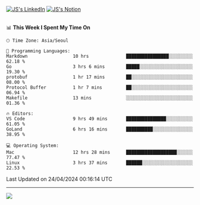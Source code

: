 
[![JS's LinkedIn](https://img.shields.io/badge/LinkedIn-blue?style=for-the-badge&logo=linkedin)](https://www.linkedin.com/in/jaeseung-lee-5a2a32139/) 
[![JS's Notion](https://img.shields.io/badge/Notion-black?style=for-the-badge&logo=notion)](https://bit.ly/ljswiki1) <br><br>
<!-- ![JS's GitHub stats](https://github-readme-stats-lemon-five.vercel.app/api?username=tkxkd0159&hide=contribs,prs,stars,issues&show_icons=true&theme=react&include_all_commits=true)   -->
<!-- ![Top Langs](https://github-readme-stats-lemon-five.vercel.app/api/top-langs/?username=tkxkd0159&layout=compact&hide=jupyter%20notebook,scss,html,css&langs_count=10)  -->


<!--START_SECTION:waka-->
📊 **This Week I Spent My Time On** 

```text
🕑︎ Time Zone: Asia/Seoul

💬 Programming Languages: 
Markdown                 10 hrs              ████████████████░░░░░░░░░   62.18 % 
Go                       3 hrs 6 mins        █████░░░░░░░░░░░░░░░░░░░░   19.30 % 
protobuf                 1 hr 17 mins        ██░░░░░░░░░░░░░░░░░░░░░░░   08.00 % 
Protocol Buffer          1 hr 7 mins         ██░░░░░░░░░░░░░░░░░░░░░░░   06.94 % 
Makefile                 13 mins             ░░░░░░░░░░░░░░░░░░░░░░░░░   01.36 % 

🔥 Editors: 
VS Code                  9 hrs 49 mins       ███████████████░░░░░░░░░░   61.05 % 
GoLand                   6 hrs 16 mins       ██████████░░░░░░░░░░░░░░░   38.95 % 

💻 Operating System: 
Mac                      12 hrs 28 mins      ███████████████████░░░░░░   77.47 % 
Linux                    3 hrs 37 mins       ██████░░░░░░░░░░░░░░░░░░░   22.53 % 
```


 Last Updated on 24/04/2024 00:16:14 UTC
<!--END_SECTION:waka-->

---
<a href="https://github.com/tkxkd0159/books">
  <img align="center" src="https://github-readme-stats-lemon-five.vercel.app/api/pin/?username=tkxkd0159&repo=books&theme=react" />
</a>

<!---
- 🔭 I’m currently working on ...
- 🌱 I’m currently learning blockchain and distributed network
- 👯 I’m looking to collaborate on ...
- 🤔 I’m looking for help with ...
- 💬 Ask me about ...
- 📫 How to reach me: ...
- 😄 Pronouns: ...
- ⚡ Fun fact: ...
-->
